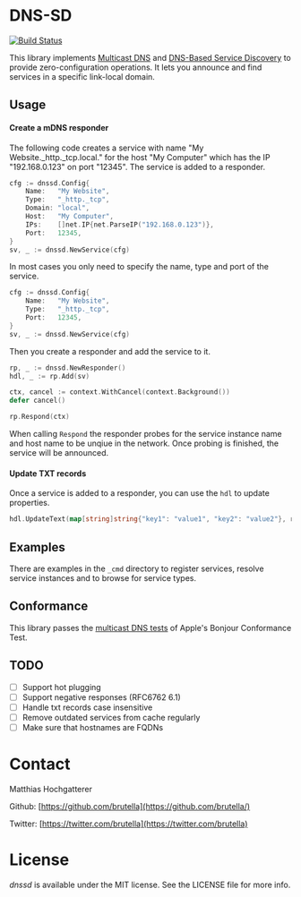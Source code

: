 # DNS-SD

[![Build Status](https://travis-ci.org/brutella/hc.svg)](https://travis-ci.org/brutella/dnssd)

This library implements [Multicast DNS][mdns] and [DNS-Based Service Discovery][dnssd] to provide zero-configuration operations. It lets you announce and find services in a specific link-local domain.

[mdns]: https://tools.ietf.org/html/rfc6762
[dnssd]: https://tools.ietf.org/html/rfc6763

## Usage

#### Create a mDNS responder

The following code creates a service with name "My Website._http._tcp.local." for the host "My Computer" which has the IP "192.168.0.123" on port "12345". The service is added to a responder.

```go
cfg := dnssd.Config{
    Name:   "My Website",
    Type:   "_http._tcp",
    Domain: "local",
    Host:   "My Computer",
    IPs:    []net.IP{net.ParseIP("192.168.0.123")},
    Port:   12345,
}
sv, _ := dnssd.NewService(cfg)
```

In most cases you only need to specify the name, type and port of the service.

```go
cfg := dnssd.Config{
    Name:   "My Website",
    Type:   "_http._tcp",
    Port:   12345,
}
sv, _ := dnssd.NewService(cfg)
```

Then you create a responder and add the service to it.
```go
rp, _ := dnssd.NewResponder()
hdl, _ := rp.Add(sv)

ctx, cancel := context.WithCancel(context.Background())
defer cancel()

rp.Respond(ctx)
```

When calling `Respond` the responder probes for the service instance name and host name to be unqiue in the network. 
Once probing is finished, the service will be announced.

#### Update TXT records

Once a service is added to a responder, you can use the `hdl` to update properties.

```go
hdl.UpdateText(map[string]string{"key1": "value1", "key2": "value2"}, rsp)
```

## Examples

There are examples in the `_cmd` directory to register services, resolve service instances and to browse for service types.

## Conformance

This library passes the [multicast DNS tests](https://github.com/brutella/dnssd/blob/36a2d8c541aab14895fc5492d5ad8ec447a67c47/_cmd/bct/ConformanceTestResults) of Apple's Bonjour Conformance Test.

## TODO

- [ ] Support hot plugging
- [ ] Support negative responses (RFC6762 6.1)
- [ ] Handle txt records case insensitive
- [ ] Remove outdated services from cache regularly
- [ ] Make sure that hostnames are FQDNs

# Contact

Matthias Hochgatterer

Github: [https://github.com/brutella](https://github.com/brutella/)

Twitter: [https://twitter.com/brutella](https://twitter.com/brutella)


# License

*dnssd* is available under the MIT license. See the LICENSE file for more info.
